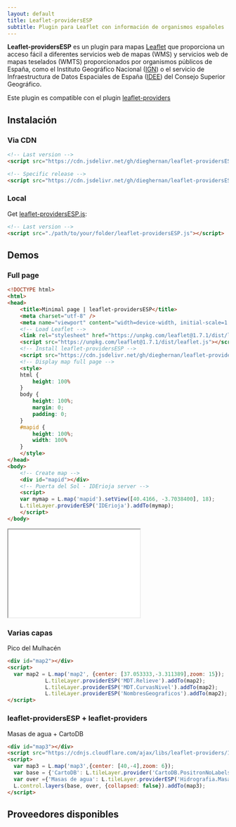 ```yaml
---
layout: default
title: Leaflet-providersESP
subtitle: Plugin para Leaflet con información de organismos españoles
---
```


**Leaflet-providersESP** es un plugin para mapas [Leaflet](https://leafletjs.com/) que proporciona un acceso fácil a diferentes servicios web de mapas (WMS) y servicios web de mapas teselados (WMTS) proporcionados por organismos públicos de España, como el Instituto Geográfico Nacional ([IGN](https://www.ign.es/web/ign/portal/ide-area-nodo-ide-ign)) o el servicio de Infraestructura de Datos Espaciales de España ([IDEE](https://www.idee.es/directorio-de-servicios)) del Consejo Superior Geográfico.


Este plugin es compatible con el plugin [leaflet-providers](https://github.com/leaflet-extras/leaflet-providers)

## Instalación 

### Via CDN

```html
<!-- Last version -->
<script src="https://cdn.jsdelivr.net/gh/dieghernan/leaflet-providersESP/dist/leaflet-providersESP.min.js"></script>

<!-- Specific release -->
<script src="https://cdn.jsdelivr.net/gh/dieghernan/leaflet-providersESP@version/dist/leaflet-providersESP.min.js"></script>
```

### Local

Get [leaflet-providersESP.js](https://github.com/dieghernan/leaflet-providersESP/tree/master/dist):

```html
<!-- Last version -->
<script src="./path/to/your/folder/leaflet-providersESP.js"></script>
```

## Demos

### Full page
```html
<!DOCTYPE html>
<html>
<head>
	<title>Minimal page | leaflet-providersESP</title>
	<meta charset="utf-8" />
	<meta name="viewport" content="width=device-width, initial-scale=1.0">
	<!-- Load Leaflet -->
	<link rel="stylesheet" href="https://unpkg.com/leaflet@1.7.1/dist/leaflet.css" />
	<script src="https://unpkg.com/leaflet@1.7.1/dist/leaflet.js"></script>
	<!-- Install leaflet-providersESP -->
	<script src="https://cdn.jsdelivr.net/gh/dieghernan/leaflet-providersESP/dist/leaflet-providersESP.min.js"></script>
	<!-- Display map full page -->
	<style>
	html {
		height: 100%
	}
	body {
		height: 100%;
		margin: 0;
		padding: 0;
	}
	#mapid {
		height: 100%;
		width: 100%
	}
	</style>
</head>
<body>
	<!-- Create map -->
	<div id="mapid"></div>
	<!-- Puerta del Sol - IDErioja server -->
	<script>
	var mymap = L.map('mapid').setView([40.4166, -3.7038400], 18);
	L.tileLayer.providerESP('IDErioja').addTo(mymap);
	</script>
</body>
```
<iframe id="inlineFrameExample"
    title="Inline Frame Example"
    height="200"
    src="minimal.html" class="map embed-responsive embed-responsive-16by9 my-2 chulapa-rounded-lg border border-primary">
</iframe>


### Varias capas

Pico del Mulhacén

```html
<div id="map2"></div>
<script>
  var map2 = L.map('map2', {center: [37.053333,-3.311389],zoom: 15});
			L.tileLayer.providerESP('MDT.Relieve').addTo(map2);
			L.tileLayer.providerESP('MDT.CurvasNivel').addTo(map2);
			L.tileLayer.providerESP('NombresGeograficos').addTo(map2);
</script>
```

<div id="map2"></div>
<script>
  var map2 = L.map('map2', {center: [37.053333,-3.311389],zoom: 15});
			L.tileLayer.providerESP('MDT.Relieve').addTo(map2);
			L.tileLayer.providerESP('MDT.CurvasNivel').addTo(map2);
			L.tileLayer.providerESP('NombresGeograficos').addTo(map2);
</script>

### leaflet-providersESP + leaflet-providers

Masas de agua + CartoDB

```html
<div id="map3"></div>
<script src="https://cdnjs.cloudflare.com/ajax/libs/leaflet-providers/1.10.2/leaflet-providers.min.js"></script>
<script>
  var map3 = L.map('map3',{center: [40,-4],zoom: 6});
  var base = {'CartoDB': L.tileLayer.provider('CartoDB.PositronNoLabels').addTo(map3)};
  var over ={'Masas de agua': L.tileLayer.providerESP('Hidrografia.MasaAgua',{transparent: true}).addTo(map3)};
  L.control.layers(base, over, {collapsed: false}).addTo(map3);
</script>
```

<div id="map3"></div>
<script src="https://cdnjs.cloudflare.com/ajax/libs/leaflet-providers/1.10.2/leaflet-providers.min.js"></script>
<script>
  var map3 = L.map('map3',{center: [40,-4],zoom: 6});
  var base = {'CartoDB': L.tileLayer.provider('CartoDB.PositronNoLabels').addTo(map3)};
  var over ={'Masas de agua': L.tileLayer.providerESP('Hidrografia.MasaAgua',{transparent: true}).addTo(map3)};
  L.control.layers(base, over, {collapsed: false}).addTo(map3);
</script>

## Proveedores disponibles


<p id="pr"></p>
